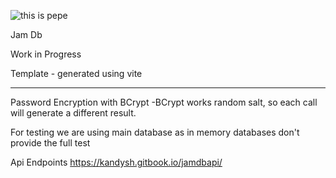 ![this is pepe](https://github.com/kandysh/jamDb/blob/main/pepepng.png)


Jam Db 

Work in Progress

Template - generated using vite

------------------------
Password Encryption with BCrypt
 -BCrypt works random salt, so each call will generate a different result.

For testing we are using main database as in memory databases don't provide the full test



Api Endpoints
https://kandysh.gitbook.io/jamdbapi/